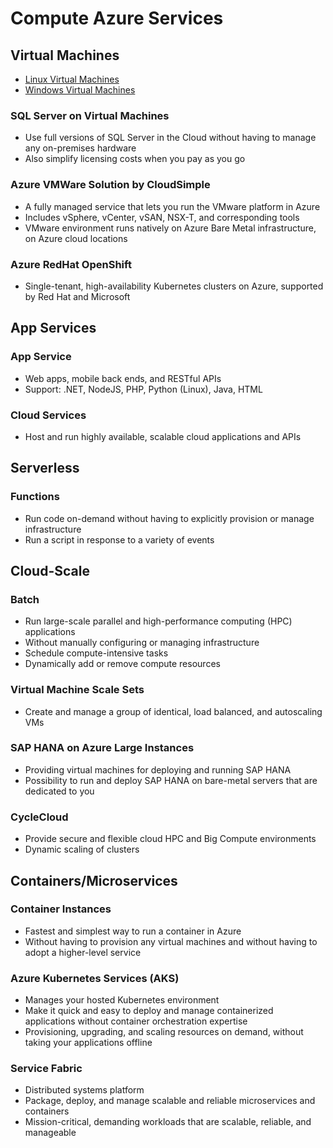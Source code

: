 # Compute Azure Services

## Virtual Machines

- [Linux Virtual Machines](https://docs.microsoft.com/en-us/azure/virtual-machines/linux/)
- [Windows Virtual Machines](https://docs.microsoft.com/en-us/azure/windows-machines/linux/)

### SQL Server on Virtual Machines

- Use full versions of SQL Server in the Cloud without having to manage any on-premises hardware
- Also simplify licensing costs when you pay as you go

### Azure VMWare Solution by CloudSimple

- A fully managed service that lets you run the VMware platform in Azure
- Includes vSphere, vCenter, vSAN, NSX-T, and corresponding tools
- VMware environment runs natively on Azure Bare Metal infrastructure, on Azure cloud locations

### Azure RedHat OpenShift

- Single-tenant, high-availability Kubernetes clusters on Azure, supported by Red Hat and Microsoft

## App Services

### App Service

- Web apps, mobile back ends, and RESTful APIs
- Support: .NET, NodeJS, PHP, Python (Linux), Java, HTML 

### Cloud Services

- Host and run highly available, scalable cloud applications and APIs

## Serverless

### Functions

- Run code on-demand without having to explicitly provision or manage infrastructure
- Run a script in response to a variety of events

## Cloud-Scale

### Batch

- Run large-scale parallel and high-performance computing (HPC) applications
- Without manually configuring or managing infrastructure
- Schedule compute-intensive tasks
- Dynamically add or remove compute resources

### Virtual Machine Scale Sets

- Create and manage a group of identical, load balanced, and autoscaling VMs

### SAP HANA on Azure Large Instances

- Providing virtual machines for deploying and running SAP HANA
- Possibility to run and deploy SAP HANA on bare-metal servers that are dedicated to you

### CycleCloud

- Provide secure and flexible cloud HPC and Big Compute environments
- Dynamic scaling of clusters

## Containers/Microservices

### Container Instances

- Fastest and simplest way to run a container in Azure
- Without having to provision any virtual machines and without having to adopt a higher-level service

### Azure Kubernetes Services (AKS)

- Manages your hosted Kubernetes environment
- Make it quick and easy to deploy and manage containerized applications without container orchestration expertise
- Provisioning, upgrading, and scaling resources on demand, without taking your applications offline

### Service Fabric

- Distributed systems platform
- Package, deploy, and manage scalable and reliable microservices and containers
- Mission-critical, demanding workloads that are scalable, reliable, and manageable
